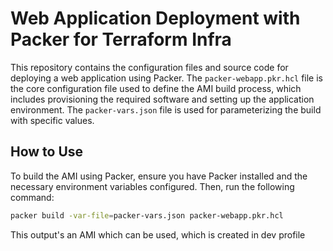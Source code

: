 # Web Application Deployment with Packer for Terraform Infra

This repository contains the configuration files and source code for deploying a web application using Packer. The `packer-webapp.pkr.hcl` file is the core configuration file used to define the AMI build process, which includes provisioning the required software and setting up the application environment. The `packer-vars.json` file is used for parameterizing the build with specific values.

## How to Use

To build the AMI using Packer, ensure you have Packer installed and the necessary environment variables configured. Then, run the following command:

```bash
packer build -var-file=packer-vars.json packer-webapp.pkr.hcl
```
This output's an AMI which can be used, which is created in dev profile
